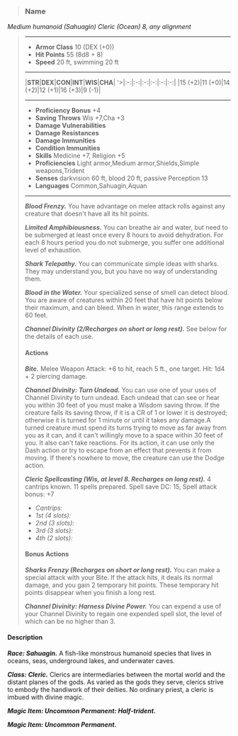 >### Name
*Medium humanoid (Sahuagin) Cleric (Ocean) 8, any alignment*
>___
>- **Armor Class** 10 (DEX (+0))
>- **Hit Points** 55 (8d8 + 8)
>- **Speed** 20 ft, swimming 20 ft
>___
>|**STR**|**DEX**|**CON**|**INT**|**WIS**|**CHA**|
'>|:-:|:-:|:-:|:-:|:-:|:-:|
>|15 (+2)|11 (+0)|14 (+2)|12 (+1)|16 (+3)|9 (-1)|
>___
>- **Proficiency Bonus** +4
>- **Saving Throws** Wis +7,Cha +3
>- **Damage Vulnerabilities** 
>- **Damage Resistances** 
>- **Damage Immunities** 
>- **Condition Immunities** 
>- **Skills** Medicine +7, Religion +5
>- **Proficiencies** Light armor,Medium armor,Shields,Simple weapons,Trident
>- **Senses** darkvision 60 ft, blood 20 ft, passive Perception 13
>- **Languages** Common,Sahuagin,Aquan
>___
>***Blood Frenzy.*** You have advantage on melee attack rolls against any creature that doesn't have all its hit points.
>
>***Limited Amphibiousness.*** You can breathe air and water, but need to be submerged at least once every 8 hours to avoid dehydration. For each 8 hours period you do not submerge, you suffer one additional level of exhaustion.
>
>***Shark Telepathy.*** You can communicate simple ideas with sharks. They may understand you, but you have no way of understanding them.
>
>***Blood in the Water.*** Your specialized sense of smell can detect blood. You are aware of creatures within 20 feet that have hit points below their maximum, and can bleed. When in water, this range extends to 60 feet.
>
>***Channel Divinity (2/Recharges on short or long rest).*** See below for the details of each use.
>
>#### Actions
>***Bite.*** Melee Weapon Attack: +6 to hit, reach 5 ft., one target. Hit: 1d4 + 2 piercing damage.
>
>***Channel Divinity: Turn Undead.***  You can use one of your uses of Channel Divinity to turn undead. Each undead that can see or hear you within 30 feet of you must make a Wisdom saving throw. If the creature fails its saving throw, if it is a CR of 1 or lower it is destroyed; otherwise it is turned for 1 minute or until it takes any damage.A turned creature must spend its turns trying to move as far away from you as it can, and it can't willingly move to a space within 30 feet of you. It also can't take reactions. For its action, it can use only the Dash action or try to escape from an effect that prevents it from moving. If there's nowhere to move, the creature can use the Dodge action.
>
>***Cleric Spellcasting (Wis, at level 8. Recharges on long rest).*** 4 cantrips known. 11 spells prepared. Spell save DC: 15, Spell attack bonus: +7
>
>* *Cantrips:* 
>* *1st (4 slots):* 
>* *2nd (3 slots):* 
>* *3rd (3 slots):* 
>* *4th (2 slots):* 
>
>
>#### Bonus Actions
>***Sharks Frenzy (Recharges on short or long rest).*** You can make a special attack with your Bite. If the attack hits, it deals its normal damage, and you gain 2 temporary hit points. These temporary hit points disappear when you finish a long rest.
>
>***Channel Divinity: Harness Divine Power.*** You can expend a use of your Channel Divinity to regain one expended spell slot, the level of which can be no higher than 3.
>

#### Description
***Race: Sahuagin.*** A fish-like monstrous humanoid species that lives in oceans, seas, underground lakes, and underwater caves.

***Class: Cleric.*** Clerics are intermediaries between the mortal world and the distant planes of the gods. As varied as the gods they serve, clerics strive to embody the handiwork of their deities. No ordinary priest, a cleric is imbued with divine magic.

***Magic Item: Uncommon Permanent: Half-trident.***

***Magic Item: Uncommon Permanent.***



